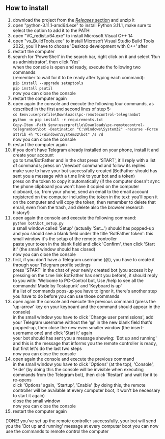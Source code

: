## How to install ##
1. download the project from the [*Releases* section](https://www.github.com/martinotecco/pc-remotecontrol-telegrambot/releases) and unzip it <br />
2. open "python-3.11.1-amd64.exe" to install Python 3.11.1, make sure to select the option to add it to the PATH <br />
3. open "VC_redist.x64.exe" to install Microsoft Visual C++ 14 <br />
4. open "vs_BuildTools.exe" to install Microsoft Visual Studio Build Tools 2022, you'll have to choose 'Desktop development with C++' after <br />
5. restart the computer <br />
6. search for 'PowerShell' in the search bar, right click on it and select 'Run as administrator', then click 'Yes' <br />
   when the console is open and ready, execute the following two commands <br />
   (remember to wait for it to be ready after typing each command): <br />
      `pip install --upgrade setuptools` <br />
      `pip install psutil` <br />
   now you can close the console <br />
7. restart the computer again <br />
8. open again the console and execute the following four commands, as described in the first and second lines of step 5: <br />
      `cd $env:userprofile\Downloads\pc-remotecontrol-telegrambot` <br />
      `python -m pip install -r requirements.txt` <br />
      `Copy-Item -Path $env:userprofile\Downloads\pc-remotecontrol-telegrambot\bot -Destination "C:\Windows\System32" -recurse -Force` <br />
      `attrib +h "C:\Windows\System32\bot" /s /d` <br />
   now you can close the console <br />
9. restart the computer again <br />
10. if you don't have Telegram already installed on your phone, install it and create your account <br />
    go to t.me/BotFather and in the chat press 'START', it'll reply with a list of commands; press on '/newbot' command and follow its replies <br />
    make sure to have your bot successfully created (BotFather should has sent you a message with a t.me link to your bot and a token) <br />
    press on the token to copy it automatically (if the computer doesn't sync the phone clipboard you won't have it copied on the computer clipboard, so, from your phone, send an email to the email account registered on the computer including the token in the text: you'll open it on the computer and will copy the token, then remember to delete that email, even from the trash, and delete also the browser research history!) <br />
11. open again the console and execute the following command: <br />
       `python bot\bot_setup.py` <br />
    a small window called 'Setup' (actually 'Set...') should has popped-up and you should see a blank field under the title 'BotFather token': this small window it's the setup of the remote controller <br />
    paste your token in the blank field and click 'Confirm', then click 'Start it!' (the small window should has closed) <br />
    now you can close the console <br />
12. first, if you don't have a Telegram username (@<yourtag>), you have to create it through your Telegram profile settings <br />
    press 'START' in the chat of your newly created bot (you access it by pressing on the t.me link BotFather has sent you before), it should reply to you with: 'Welcome to PC-Control bot, Use /help to see all the commands! Made by Tostapunk' and 'Keyboard is up' <br />
    if a list of commands pops-up you have to ignor it, there's another step you have to do before you can use those commands <br />
13. open again the console and execute the previous command (press the 'up-arrow' key on your keyboard and the command should appear in the console) <br />
    in the small window you have to click 'Change user permissions', add your Telegram username without the '@' in the new blank field that's popped-up, then close the new even smaller window (the insert-username one) and click 'Start it' again <br />
    your bot should has sent you a message showing: 'Bot up and running' and this is the message that informs you the remote controller is ready, but first let's do the last two steps <br />
    now you can close the console <br />
14. open again the console and execute the previous command <br />
    in the small window you have to click 'Options' (at the top), 'Console', 'Hide' (by doing this the console will be invisible when executing commands from the Telegram bot), then click 'Restart' and wait for it to re-opens <br />
    click 'Options' again, 'Startup', 'Enable' (by doing this, the remote controller will be available at every computer boot, it won't be necessary to start it again) <br />
    close the small window <br />
    now you can close the console <br />
15. restart the computer again <br />

DONE! you've set up the remote controller successfully, your bot will send you the 'Bot up and running' message at every computer boot
you can now use the commands to remote control the computer
